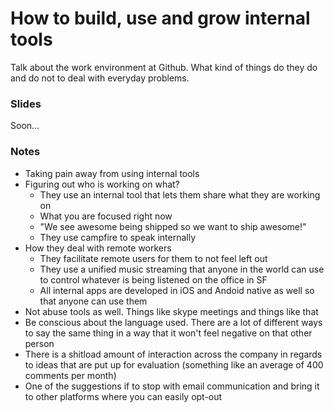 # How to build, use and grow internal tools

Talk about the work environment at Github. What kind of things do they do and do not to deal with everyday problems.

### Slides

Soon...

### Notes

- Taking pain away from using internal tools
- Figuring out who is working on what?
	- They use an internal tool that lets them share what they are working on
	- What you are focused right now
	- "We see awesome being shipped so we want to ship awesome!"
	- They use campfire to speak internally
- How they deal with remote workers
	- They facilitate remote users for them to not feel left out
	- They use a unified music streaming that anyone in the world can use to control whatever is being listened on the office in SF
	- All internal apps are developed in iOS and Andoid native as well so that anyone can use them
- Not abuse tools as well. Things like skype meetings and things like that
- Be conscious about the language used. There are a lot of different ways to say the same thing in a way that it won't feel negative on that other person
- There is a shitload amount of interaction across the company in regards to ideas that are put up for evaluation (something like an average of 400 comments per month)
- One of the suggestions if to stop with email communication and bring it to other platforms where you can easily opt-out

